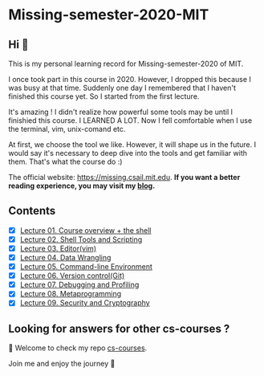 # Missing-semester-2020-MIT

## Hi 👋

This is my personal learning record for Missing-semester-2020 of MIT. 



I once took part in this course in 2020. However, I dropped this because I was busy at that time. Suddenly one day I remembered that I haven't finished this course yet. So I started from the first lecture.



It's amazing ! I didn't realize how powerful some tools may be until I finishied this course. I LEARNED A LOT. Now I fell comfortable when I use the terminal, vim, unix-comand etc. 



At first, we choose the tool we like. However, it will shape us in the future. I would say it's necessary to deep dive into the tools and get familiar with them. That's what the course do :)



The official website: https://missing.csail.mit.edu. **If you want a better reading experience, you may visit my [blog](https://martinlwx.github.io).**

## Contents


- [x] [Lecture 01. Course overview + the shell](./lecture1.md)
- [x] [Lecture 02. Shell Tools and Scripting](./lecture02.md)
- [x] [Lecture 03. Editor(vim)](./lecture03.md)
- [x] [Lecture 04. Data Wrangling](./lecture04.md)
- [x] [Lecture 05. Command-line Environment](./lecture05.md)
- [x] [Lecture 06. Version control(Git)](./lecture06.md)
- [x] [Lecture 07. Debugging and Profiling](./lecture07.md)
- [x] [Lecture 08. Metaprogramming](./lecture08.md)
- [x] [Lecture 09. Security and Cryptography](./lecture09.md)

## Looking for answers for other cs-courses ?

:hugs: Welcome to check my repo [cs-courses](https://github.com/MartinLwx/cs-courses). 



Join me and enjoy the journey :rocket:

